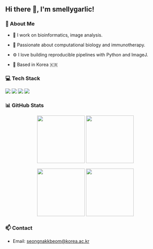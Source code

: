 ## Hi there 👋, I'm smellygarlic!

### 🧬 About Me

* 🔬 I work on bioinformatics, image analysis.

* 🧠 Passionate about computational biology and immunotherapy.

* ⚙️ I love building reproducible pipelines with Python and ImageJ.

* 📍 Based in Korea 🇰🇷

### 💻 Tech Stack
<div align="left"> <img src="https://img.shields.io/badge/Python-3776AB?style=flat-square&logo=python&logoColor=white"/> <img src="https://img.shields.io/badge/ImageJ-0099CC?style=flat-square&logo=ImageJ&logoColor=white"/> <img src="https://img.shields.io/badge/Linux-FCC624?style=flat-square&logo=linux&logoColor=black"/> <img src="https://img.shields.io/badge/Git-F05032?style=flat-square&logo=git&logoColor=white"/> </div>

### 📊 GitHub Stats

<p align="center">
  <img src="https://github-readme-stats.vercel.app/api?username=smellygarlic&show_icons=true&theme=github_light" height="150"/>
  <img src="https://github-readme-stats.vercel.app/api/top-langs/?username=smellygarlic&layout=compact&theme=github_light" height="150"/>
</p>

<p align="center">
  <img src="https://github-readme-streak-stats.herokuapp.com/?user=smellygarlic&theme=github_light&hide_border=false" height="150"/>
  <img src="https://github-profile-summary-cards.vercel.app/api/cards/profile-details?username=smellygarlic&theme=github_light" height="150"/>
</p>

### 📫 Contact
* Email: seongnakkbeom@korea.ac.kr
